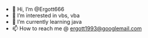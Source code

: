 - 👋 Hi, I’m @Ergott666
- 👀 I’m interested in vbs, vba
- 🌱 I’m currently learning java
- 📫 How to reach me @ ergott1993@googlemail.com

<!---
Ergott666/Ergott666 is a ✨ special ✨ repository because its `README.md` (this file) appears on your GitHub profile.
You can click the Preview link to take a look at your changes.
--->
